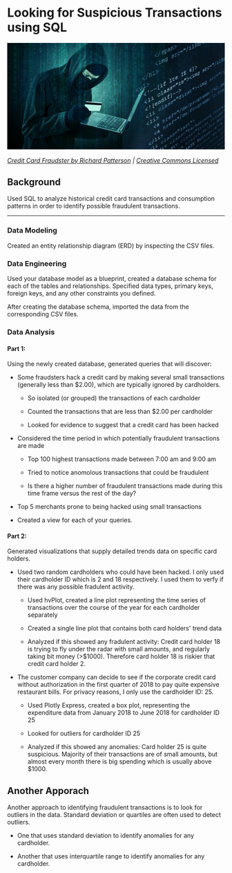 # Looking for Suspicious Transactions using SQL

![Credit card fraudster](Images/credit_card_fraudster.jpg)

*[Credit Card Fraudster by Richard Patterson](https://www.flickr.com/photos/136770128@N07/42252105582/) | [Creative Commons Licensed](https://creativecommons.org/licenses/by/2.0/)*

## Background

Used SQL to analyze historical credit card transactions and consumption patterns in order to identify possible fraudulent transactions.

---
### Data Modeling

Created an entity relationship diagram (ERD) by inspecting the CSV files.

### Data Engineering

Used your database model as a blueprint, created a database schema for each of the tables and relationships. Specified data types, primary keys, foreign keys, and any other constraints you defined.

After creating the database schema, imported the data from the corresponding CSV files.

### Data Analysis
#### Part 1:

Using the newly created database, generated queries that will discover:

* Some fraudsters hack a credit card by making several small transactions (generally less than $2.00), which are typically ignored by cardholders. 

  * So isolated (or grouped) the transactions of each cardholder

  * Counted the transactions that are less than $2.00 per cardholder
  
  * Looked for evidence to suggest that a credit card has been hacked

* Considered the time period in which potentially fraudulent transactions are made 

  * Top 100 highest transactions made between 7:00 am and 9:00 am

  * Tried to  notice anomolous transactions that could be fraudulent

  * Is there a higher number of fraudulent transactions made during this time frame versus the rest of the day?

* Top 5 merchants prone to being hacked using small transactions

* Created a view for each of your queries.

#### Part 2:

Generated visualizations that supply detailed trends data on specific card holders. 

* Used two random cardholders who could have been hacked. I only used their cardholder ID which is 2 and 18 respectively. I used them to verfy if there was any possible fradulent activity. 

  * Used hvPlot, created a line plot representing the time series of transactions over the course of the year for each cardholder separately
  
  * Created a single line plot that contains both card holders' trend data

  * Analyzed if this showed any fradulent activity: 
  Credit card holder 18 is trying to fly under the radar with small amounts, and regularly taking bit money (>$1000). Therefore card holder 18 is riskier that credit card holder 2.

* The customer company can decide to see if the corporate credit card without authorization in the first quarter of 2018 to pay quite expensive restaurant bills. For privacy reasons, I only use the cardholder ID: 25.

  * Used Plotly Express, created a box plot, representing the expenditure data from January 2018 to June 2018 for cardholder ID 25
  
  * Looked for outliers for cardholder ID 25

  * Analyzed if this showed any anomalies:
  Card holder 25 is quite suspicious. Majority of their transactions are of small amounts, but almost every month there is big spending which is usually above $1000.

## Another Apporach

Another approach to identifying fraudulent transactions is to look for outliers in the data. Standard deviation or quartiles are often used to detect outliers.

* One that uses standard deviation to identify anomalies for any cardholder.

* Another that uses interquartile range to identify anomalies for any cardholder.
